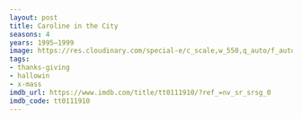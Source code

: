 ```yaml
---
layout: post
title: Caroline in the City
seasons: 4
years: 1995–1999
image: https://res.cloudinary.com/special-e/c_scale,w_550,q_auto/f_auto/Series%20posters/Caroline_in_the_City.png
tags:
- thanks-giving
- hallowin
- x-mass
imdb_url: https://www.imdb.com/title/tt0111910/?ref_=nv_sr_srsg_0
imdb_code: tt0111910
---
```

